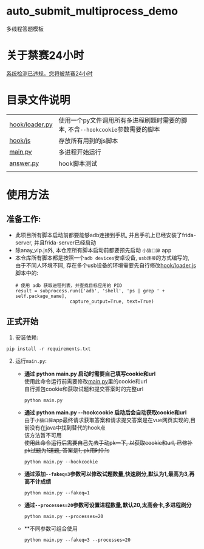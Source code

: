 # auto_submit_multiprocess_demo
多线程答题模板

# 关于禁赛24小时
[系统检测已违规，您将被禁赛24小时](https://github.com/xmexg/xyks/issues/50)

# 目录文件说明
|                                  |                                                |
|----------------------------------|------------------------------------------------|
| [hook/loader.py](hook/loader.py) | 使用一个py文件调用所有多进程刷题时需要的脚本, 不含`--hookcookie`参数需要的脚本 |
| [hook/js](hook/js)               | 存放所有用到的js脚本                                    |
| [main.py](main.py)               | 多进程开始运行                                        |
| [answer.py](answer.py)           | hook脚本测试                                       |
| []()                             |                                                |


# 使用方法
## 准备工作:
- 此项目所有脚本启动前都要能够adb连接到手机, 并且手机上已经安装了frida-server, 并且frida-server已经启动  
- 除anay_vip.js外, 本仓库所有脚本启动前都要预先启动 `小猿口算` app
- 本仓库所有脚本都是按照一个`adb devices`安卓设备, `usb连接`的方式编写的,    
  由于不同人环境不同, 存在多个usb设备的环境需要先自行修改[hook/loader.js](./hook/loader.py)脚本中的:
    ```
    # 使用 adb 获取进程列表，并查找目标应用的 PID
    result = subprocess.run(['adb', 'shell', 'ps | grep ' + self.package_name],
                        capture_output=True, text=True)
  ```
## 正式开始
1. 安装依赖:
```shell
pip install -r requirements.txt
```
2. 运行`main.py`:  
    - **通过 python main.py 启动时需要自己填写cookie和url**  
   使用此命令运行前需要修改[main.py](main.py)里的cookie和url  
   自行抓包cookie和获取试题和提交答案时的完整url   
        ```shell
        python main.py
        ```
   
   - **通过 python main.py --hookcookie 启动后会自动获取cookie和url**  
     由于`小猿口算`app最终请求获取答案和请求提交答案是在vue网页实现的,目前没有在java中找到替代的hook点  
     该方法暂不可用    
   ~~使用此命令运行后需要自己先去手动pk一下, 以获取cookie和url, 已修补pk试题为1道题, 答案是1, pk用时0.1s~~  
       ```
       python main.py --hookcookie
       ```

   - **通过添加`--fakeq=3`参数可以修改试题数量,快速刷分,默认为1,最高为3,再高不计成绩**  
        ```shell
        python main.py --fakeq=1
        ```
   - **通过`--processes=20`参数可设置进程数量,默认20,太高会卡,多进程刷分**
       ```shell
       python main.py --processes=20
       ```
   - **不同参数可组合使用
       ```shell
       python main.py --fakeq=3 --processes=20
       ```

